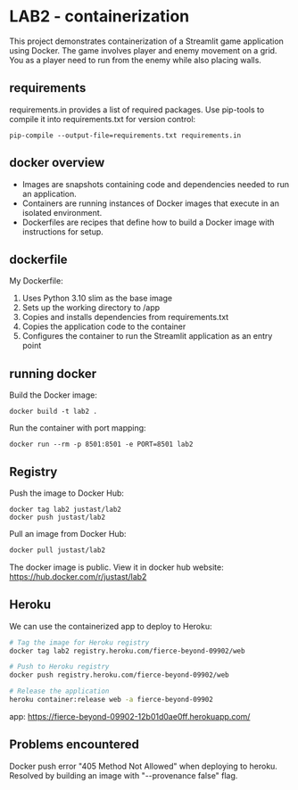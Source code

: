 # LAB2 - containerization

This project demonstrates containerization of a Streamlit game application using Docker. The game involves player and enemy movement on a grid. You as a player need to run from the enemy while also placing walls.

## requirements

requirements.in provides a list of required packages. Use pip-tools to compile it into requirements.txt for version control:
```
pip-compile --output-file=requirements.txt requirements.in
```

## docker overview

- Images are snapshots containing code and dependencies needed to run an application.
- Containers are running instances of Docker images that execute in an isolated environment.
- Dockerfiles are recipes that define how to build a Docker image with instructions for setup.

## dockerfile

My Dockerfile:
1. Uses Python 3.10 slim as the base image
2. Sets up the working directory to /app
3. Copies and installs dependencies from requirements.txt
4. Copies the application code to the container
5. Configures the container to run the Streamlit application as an entry point

## running docker

Build the Docker image:
```
docker build -t lab2 .
```

Run the container with port mapping:
```
docker run --rm -p 8501:8501 -e PORT=8501 lab2
```

## Registry

Push the image to Docker Hub:
```
docker tag lab2 justast/lab2
docker push justast/lab2
```

Pull an image from Docker Hub:
```bash
docker pull justast/lab2
```

The docker image is public. View it in docker hub website: https://hub.docker.com/r/justast/lab2



## Heroku

We can use the containerized app to deploy to Heroku:
```bash
# Tag the image for Heroku registry
docker tag lab2 registry.heroku.com/fierce-beyond-09902/web

# Push to Heroku registry
docker push registry.heroku.com/fierce-beyond-09902/web

# Release the application
heroku container:release web -a fierce-beyond-09902
```

app: https://fierce-beyond-09902-12b01d0ae0ff.herokuapp.com/

## Problems encountered

Docker push error "405 Method Not Allowed" when deploying to heroku. Resolved by building an image with "--provenance false" flag.
